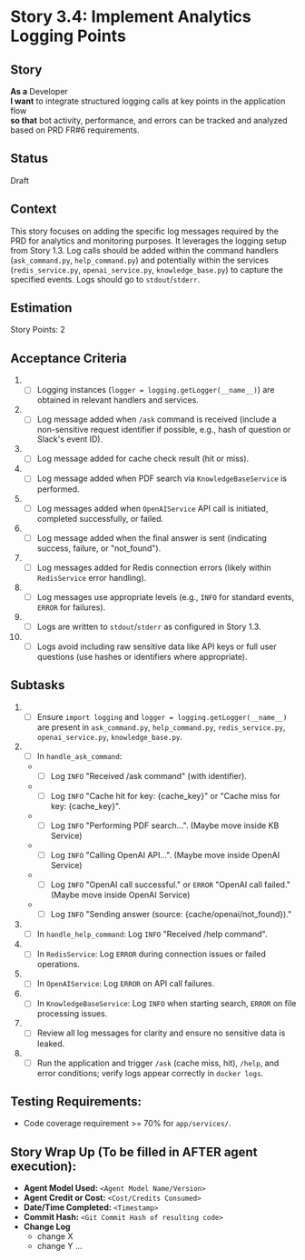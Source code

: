 # Story 3.4: Implement Analytics Logging Points

## Story

**As a** Developer\
**I want** to integrate structured logging calls at key points in the application flow\
**so that** bot activity, performance, and errors can be tracked and analyzed based on PRD FR#6 requirements.

## Status

Draft

## Context

This story focuses on adding the specific log messages required by the PRD for analytics and monitoring purposes. It leverages the logging setup from Story 1.3. Log calls should be added within the command handlers (`ask_command.py`, `help_command.py`) and potentially within the services (`redis_service.py`, `openai_service.py`, `knowledge_base.py`) to capture the specified events. Logs should go to `stdout`/`stderr`.

## Estimation

Story Points: 2

## Acceptance Criteria

1.  - [ ] Logging instances (`logger = logging.getLogger(__name__)`) are obtained in relevant handlers and services.
2.  - [ ] Log message added when `/ask` command is received (include a non-sensitive request identifier if possible, e.g., hash of question or Slack's event ID).
3.  - [ ] Log message added for cache check result (hit or miss).
4.  - [ ] Log message added when PDF search via `KnowledgeBaseService` is performed.
5.  - [ ] Log messages added when `OpenAIService` API call is initiated, completed successfully, or failed.
6.  - [ ] Log message added when the final answer is sent (indicating success, failure, or "not_found").
7.  - [ ] Log messages added for Redis connection errors (likely within `RedisService` error handling).
8.  - [ ] Log messages use appropriate levels (e.g., `INFO` for standard events, `ERROR` for failures).
9.  - [ ] Logs are written to `stdout`/`stderr` as configured in Story 1.3.
10. - [ ] Logs avoid including raw sensitive data like API keys or full user questions (use hashes or identifiers where appropriate).

## Subtasks

1.  - [ ] Ensure `import logging` and `logger = logging.getLogger(__name__)` are present in `ask_command.py`, `help_command.py`, `redis_service.py`, `openai_service.py`, `knowledge_base.py`.
2.  - [ ] In `handle_ask_command`:
    *   - [ ] Log `INFO` "Received /ask command" (with identifier).
    *   - [ ] Log `INFO` "Cache hit for key: {cache_key}" or "Cache miss for key: {cache_key}".
    *   - [ ] Log `INFO` "Performing PDF search...". (Maybe move inside KB Service)
    *   - [ ] Log `INFO` "Calling OpenAI API...". (Maybe move inside OpenAI Service)
    *   - [ ] Log `INFO` "OpenAI call successful." or `ERROR` "OpenAI call failed." (Maybe move inside OpenAI Service)
    *   - [ ] Log `INFO` "Sending answer (source: {cache/openai/not_found})."
3.  - [ ] In `handle_help_command`: Log `INFO` "Received /help command".
4.  - [ ] In `RedisService`: Log `ERROR` during connection issues or failed operations.
5.  - [ ] In `OpenAIService`: Log `ERROR` on API call failures.
6.  - [ ] In `KnowledgeBaseService`: Log `INFO` when starting search, `ERROR` on file processing issues.
7.  - [ ] Review all log messages for clarity and ensure no sensitive data is leaked.
8.  - [ ] Run the application and trigger `/ask` (cache miss, hit), `/help`, and error conditions; verify logs appear correctly in `docker logs`.

## Testing Requirements:

*   Code coverage requirement >= 70% for `app/services/`.

## Story Wrap Up (To be filled in AFTER agent execution):

*   **Agent Model Used:** `<Agent Model Name/Version>`
*   **Agent Credit or Cost:** `<Cost/Credits Consumed>`
*   **Date/Time Completed:** `<Timestamp>`
*   **Commit Hash:** `<Git Commit Hash of resulting code>`
*   **Change Log**
    *   change X
    *   change Y
    ... 